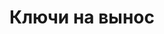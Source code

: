 ---
title: "Ключи на вынос"
description: "Wheel of Heaven is a knowledge base exploring the working hypothesis that life on Earth was intelligently designed by an extraterrestrial civilization, the so-called Elohim."
weight: 300
---